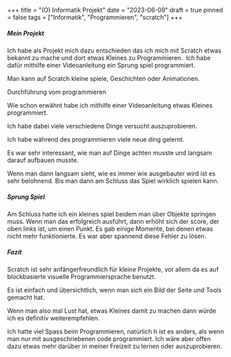 +++
title = "(O) Informatik Projekt"
date = "2023-06-09"
draft = true
pinned = false
tags = ["Informatik", "Programmieren", "scratch"]
+++
##### Mein Projekt

Ich habe als Projekt mich dazu entschieden das ich mich mit Scratch etwas bekannt zu mache und dort etwas Kleines zu Programmieren.  Ich habe dafür mithilfe einer Videoanleitung ein Sprung spiel programmiert.

Man kann auf Scratch kleine spiele, Geschichten oder Animationen.

Durchführung vom programmieren

Wie schon erwähnt habe ich mithilfe einer Videoanleitung etwas Kleines programmiert.

Ich habe dabei viele verschiedene Dinge versucht auszuprobieren.

Ich habe während des programmieren viele neue ding gelernt.

Es war sehr interessant, wie man auf Dinge achten musste und langsam darauf aufbauen musste.

Wenn man dann langsam sieht, wie es immer wie ausgebauter wird ist es sehr belohnend. Bis man dann am Schluss das Spiel wirklich spielen kann.

##### **Sprung Spiel**

Am Schluss hatte ich ein kleines spiel beidem man über Objekte springen muss. Wenn man das erfolgreich ausführt, dann erhöht sich der score, der oben links ist, um einen Punkt. Es gab einige Momente, bei denen etwas nicht mehr funktionierte. Es war aber spannend diese Fehler zu lösen.

##### Fazit

Scratch ist sehr anfängerfreundlich für kleine Projekte, vor allem da es auf blockbasierte visuelle Programmiersprache benutzt.

Es ist einfach und übersichtlich, wenn man sich ein Bild der Seite und Tools gemacht hat.

Wenn man also mal Lust hat, etwas Kleines damit zu machen dann würde ich es definitiv weiterempfehlen.

Ich hatte viel Spass beim Programmieren, natürlich h ist es anders, als wenn man nur mit ausgeschriebenen code programmiert. Ich wäre aber offen dazu etwas mehr darüber in meiner Freizeit zu lernen oder auszuprobieren.